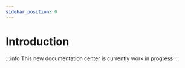 ```yaml
---
sidebar_position: 0
---
```

# Introduction

:::info
This new documentation center is currently work in progress
:::
